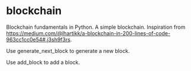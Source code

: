 # blockchain

Blockchain fundamentals in Python. A simple blockchain. Inspiration from https://medium.com/@lhartikk/a-blockchain-in-200-lines-of-code-963cc1cc0e54#.j3sh9f3rs.

Use generate_next_block to generate a new block.

Use add_block to add a block.
